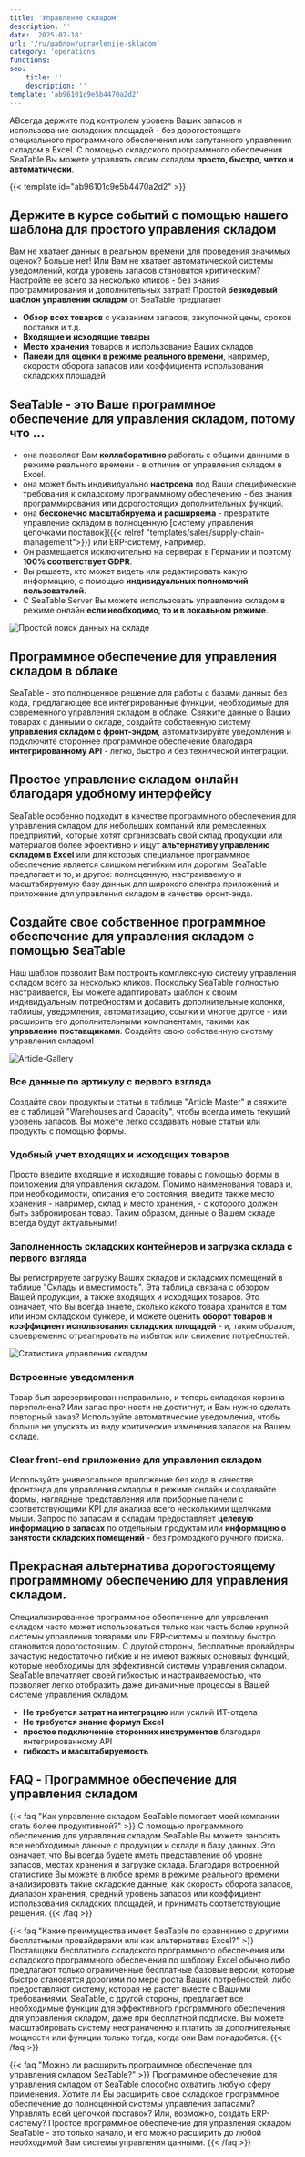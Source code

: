 ```yaml
---
title: 'Управление складом'
description: ''
date: '2025-07-18'
url: '/ru/шаблон/upravlenije-skladom'
category: 'operations'
functions:
seo:
    title: ''
    description: ''
template: 'ab96101c9e5b4470a2d2'
---
```


AВсегда держите под контролем уровень Ваших запасов и использование складских площадей - без дорогостоящего специального программного обеспечения или запутанного управления складом в Excel. С помощью складского программного обеспечения SeaTable Вы можете управлять своим складом **просто, быстро, четко и автоматически**.

{{< template id="ab96101c9e5b4470a2d2" >}}

## Держите в курсе событий с помощью нашего шаблона для простого управления складом

Вам не хватает данных в реальном времени для проведения значимых оценок? Больше нет! Или Вам не хватает автоматической системы уведомлений, когда уровень запасов становится критическим? Настройте ее всего за несколько кликов - без знания программирования и дополнительных затрат! Простой **безкодовый шаблон управления складом** от SeaTable предлагает

- **Обзор всех товаров** с указанием запасов, закупочной цены, сроков поставки и т.д.
- **Входящие и исходящие товары**
- **Место хранения** товаров и использование Ваших складов
- **Панели для оценки в режиме реального времени**, например, скорости оборота запасов или коэффициента использования складских площадей

## SeaTable - это Ваше программное обеспечение для управления складом, потому что ...

- она позволяет Вам **коллаборативно** работать с общими данными в режиме реального времени - в отличие от управления складом в Excel.
- она может быть индивидуально **настроена** под Ваши специфические требования к складскому программному обеспечению - без знания программирования или дорогостоящих дополнительных функций.
- она **бесконечно масштабируема и расширяема** - превратите управление складом в полноценную [систему управления цепочками поставок]({{< relref "templates/sales/supply-chain-management">}}) или ERP-систему, например.
- Он размещается исключительно на серверах в Германии и поэтому **100% соответствует GDPR**.
- Вы решаете, кто может видеть или редактировать какую информацию, с помощью **индивидуальных полномочий пользователей**.
- С SeaTable Server Вы можете использовать управление складом в режиме онлайн **если необходимо, то и в локальном режиме**.

![Простой поиск данных на складе](warehouse-enquiry.jpg)

## Программное обеспечение для управления складом в облаке

SeaTable - это полноценное решение для работы с базами данных без кода, предлагающее все интегрированные функции, необходимые для современного управления складом в облаке. Свяжите данные о Ваших товарах с данными о складе, создайте собственную систему **управления складом с фронт-эндом**, автоматизируйте уведомления и подключите стороннее программное обеспечение благодаря **интегрированному API** - легко, быстро и без технической интеграции.

## Простое управление складом онлайн благодаря удобному интерфейсу

SeaTable особенно подходит в качестве программного обеспечения для управления складом для небольших компаний или ремесленных предприятий, которые хотят организовать свой склад продукции или материалов более эффективно и ищут **альтернативу управлению складом в Excel** или для которых специальное программное обеспечение является слишком негибким или дорогим. SeaTable предлагает и то, и другое: полноценную, настраиваемую и масштабируемую базу данных для широкого спектра приложений и приложение для управления складом в качестве фронт-энда.

## Создайте свое собственное программное обеспечение для управления складом с помощью SeaTable

Наш шаблон позволит Вам построить комплексную систему управления складом всего за несколько кликов. Поскольку SeaTable полностью настраивается, Вы можете адаптировать шаблон к своим индивидуальным потребностям и добавить дополнительные колонки, таблицы, уведомления, автоматизацию, ссылки и многое другое - или расширить его дополнительными компонентами, такими как **управление поставщиками**. Создайте свою собственную систему управления складом!

![Article-Gallery](stock-gallery.jpg)

### Все данные по артикулу с первого взгляда

Создайте свои продукты и статьи в таблице "Article Master" и свяжите ее с таблицей "Warehouses and Capacity", чтобы всегда иметь текущий уровень запасов. Вы можете легко создавать новые статьи или продукты с помощью формы.

### Удобный учет входящих и исходящих товаров

Просто введите входящие и исходящие товары с помощью формы в приложении для управления складом. Помимо наименования товара и, при необходимости, описания его состояния, введите также место хранения - например, склад и место хранения, - с которого должен быть забронирован товар. Таким образом, данные о Вашем складе всегда будут актуальными!

### Заполненность складских контейнеров и загрузка склада с первого взгляда

Вы регистрируете загрузку Ваших складов и складских помещений в таблице "Склады и вместимость". Эта таблица связана с обзором Вашей продукции, а также входящих и исходящих товаров. Это означает, что Вы всегда знаете, сколько какого товара хранится в том или ином складском бункере, и можете оценить **оборот товаров и коэффициент использования складских площадей** - и, таким образом, своевременно отреагировать на избыток или снижение потребностей.

![Статистика управления складом](warehouse-statistics.jpg)

### Встроенные уведомления

Товар был зарезервирован неправильно, и теперь складская корзина переполнена? Или запас прочности не достигнут, и Вам нужно сделать повторный заказ? Используйте автоматические уведомления, чтобы больше не упускать из виду критические изменения запасов на Вашем складе.

### Clear front-end приложение для управления складом

Используйте универсальное приложение без кода в качестве фронтэнда для управления складом в режиме онлайн и создавайте формы, наглядные представления или приборные панели с соответствующими KPI для анализа всего несколькими щелчками мыши. Запрос по запасам и складам предоставляет **целевую информацию о запасах** по отдельным продуктам или **информацию о занятости складских помещений** - без громоздкого ручного поиска.

## Прекрасная альтернатива дорогостоящему программному обеспечению для управления складом.

Специализированное программное обеспечение для управления складом часто может использоваться только как часть более крупной системы управления товарами или ERP-системы и поэтому быстро становится дорогостоящим. С другой стороны, бесплатные провайдеры зачастую недостаточно гибкие и не имеют важных основных функций, которые необходимы для эффективной системы управления складом. SeaTable впечатляет своей гибкостью и настраиваемостью, что позволяет легко отобразить даже динамичные процессы в Вашей системе управления складом.

- **Не требуется затрат на интеграцию** или усилий ИТ-отдела
- **Не требуется знание формул Excel**
- **простое подключение сторонних инструментов** благодаря интегрированному API
- **гибкость и масштабируемость**

## FAQ - Программное обеспечение для управления складом

{{< faq "Как управление складом SeaTable помогает моей компании стать более продуктивной?" >}}
С помощью программного обеспечения для управления складом SeaTable Вы можете заносить все необходимые данные о продукции и складе в базу данных. Это означает, что Вы всегда будете иметь представление об уровне запасов, местах хранения и загрузке склада. Благодаря встроенной статистике Вы можете в любое время в режиме реального времени анализировать такие складские данные, как скорость оборота запасов, диапазон хранения, средний уровень запасов или коэффициент использования складских площадей, и принимать соответствующие решения.
{{< /faq >}}

{{< faq "Какие преимущества имеет SeaTable по сравнению с другими бесплатными провайдерами или как альтернатива Excel?" >}}
Поставщики бесплатного складского программного обеспечения или складского программного обеспечения по шаблону Excel обычно либо предлагают только ограниченные бесплатные базовые версии, которые быстро становятся дорогими по мере роста Ваших потребностей, либо предоставляют систему, которая не растет вместе с Вашими требованиями. SeaTable, с другой стороны, предлагает все необходимые функции для эффективного программного обеспечения для управления складом, даже при бесплатной подписке. Вы можете масштабировать систему неограниченно и платить за дополнительные мощности или функции только тогда, когда они Вам понадобятся.
{{< /faq >}}

{{< faq "Можно ли расширить программное обеспечение для управления складом SeaTable?" >}}
Программное обеспечение для управления складом от SeaTable способно охватить любую сферу применения. Хотите ли Вы расширить свое складское программное обеспечение до полноценной системы управления запасами? Управлять всей цепочкой поставок? Или, возможно, создать ERP-систему? Простое программное обеспечение для управления складом SeaTable - это только начало, и его можно расширить до любой необходимой Вам системы управления данными.
{{< /faq >}}